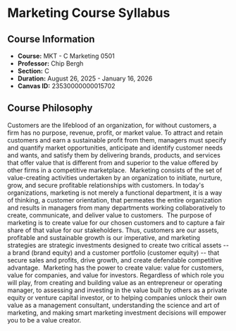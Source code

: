 # Marketing Course Syllabus

## Course Information
- **Course:** MKT - C Marketing 0501
- **Professor:** Chip Bergh
- **Section:** C
- **Duration:** August 26, 2025 - January 16, 2026
- **Canvas ID:** 23530000000015702

## Course Philosophy

Customers are the lifeblood of an organization, for without customers, a firm has no purpose, revenue, profit, or market value. To attract and retain customers and earn a sustainable profit from them, managers must specify and quantify market opportunities, anticipate and identify customer needs and wants, and satisfy them by delivering brands, products, and services that offer value that is different from and superior to the value offered by other firms in a competitive marketplace. 
Marketing consists of the set of value-creating activities undertaken by an organization to initiate, nurture, grow, and secure profitable relationships with customers. In today's organizations, marketing is not merely a functional department, it is a way of thinking, a customer orientation, that permeates the entire organization and results in managers from many departments working collaboratively to create, communicate, and deliver value to customers. 
The purpose of marketing is to create value for our chosen customers and to capture a fair share of that value for our stakeholders. Thus, customers are our assets, profitable and sustainable growth is our imperative, and marketing strategies are strategic investments designed to create two critical assets -- a brand (brand equity) and a customer portfolio (customer equity) -- that secure sales and profits, drive growth, and create defendable competitive advantage. 
Marketing has the power to create value: value for customers, value for companies, and value for investors. Regardless of which role you will play, from creating and building value as an entrepreneur or operating manager, to assessing and investing in the value built by others as a private equity or venture capital investor, or to helping companies unlock their own value as a management consultant, understanding the science and art of marketing, and making smart marketing investment decisions will empower you to be a value creator. 